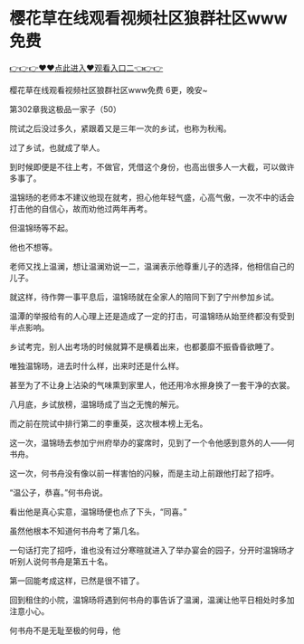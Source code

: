 # 樱花草在线观看视频社区狼群社区www免费

 <a href="http://www.baidu.com/link?url=XaDzi4lrlBsIf7hc43pQAeEvE68KnODCy8r9yapmf0G&wd=&eqid=c54cd89e006c3be70000000466c61f85">👉👉👉♥♥点此进入♥观看入口二👈👉👉</a>

樱花草在线观看视频社区狼群社区www免费
6更，晚安~

第302章我这极品一家子（50）

院试之后没过多久，紧跟着又是三年一次的乡试，也称为秋闱。

过了乡试，也就成了举人。

到时候即便是不往上考，不做官，凭借这个身份，也高出很多人一大截，可以做许多事了。

温锦旸的老师本不建议他现在就考，担心他年轻气盛，心高气傲，一次不中的话会打击他的自信心，故而劝他过两年再考。

但温锦旸等不起。

他也不想等。

老师又找上温澜，想让温澜劝说一二，温澜表示他尊重儿子的选择，他相信自己的儿子。

就这样，待作弊一事平息后，温锦旸就在全家人的陪同下到了宁州参加乡试。

温潭的举报给有的人心理上还是造成了一定的打击，可温锦旸从始至终都没有受到半点影响。

乡试考完，别人出考场的时候就算不是横着出来，也都萎靡不振昏昏欲睡了。

唯独温锦旸，进去时什么样，出来时还是什么样。

甚至为了不让身上沾染的气味熏到家里人，他还用冷水擦身换了一套干净的衣裳。

八月底，乡试放榜，温锦旸成了当之无愧的解元。

而之前在院试中排行第二的李重英，这次根本榜上无名。

这一次，温锦旸去参加宁州府举办的宴席时，见到了一个令他感到意外的人——何书舟。

这一次，何书舟没有像以前一样害怕的闪躲，而是主动上前跟他打起了招呼。

“温公子，恭喜。”何书舟说。

看出他是真心实意，温锦旸便也点了下头，“同喜。”

虽然他根本不知道何书舟考了第几名。

一句话打完了招呼，谁也没有过分寒暄就进入了举办宴会的园子，分开时温锦旸才听别人说何书舟是第五十名。

第一回能考成这样，已然是很不错了。

回到租住的小院，温锦旸将遇到何书舟的事告诉了温澜，温澜让他平日相处时多加注意小心。

何书舟不是无耻至极的何母，他
